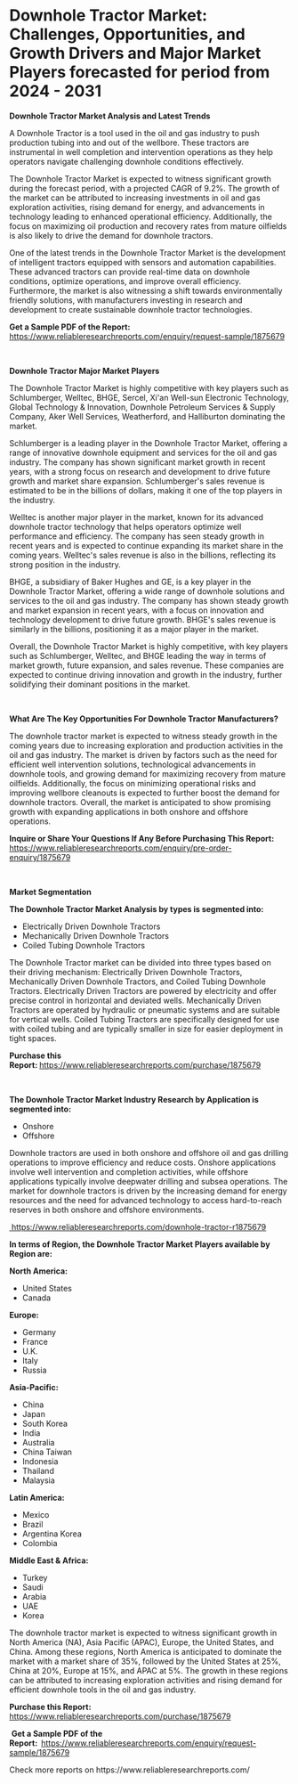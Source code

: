 <p><h1>Downhole Tractor Market: Challenges, Opportunities, and Growth Drivers and Major Market Players forecasted for period from 2024 - 2031</h1></p><p><strong>Downhole Tractor Market Analysis and Latest Trends</strong></p>
<p><p>A Downhole Tractor is a tool used in the oil and gas industry to push production tubing into and out of the wellbore. These tractors are instrumental in well completion and intervention operations as they help operators navigate challenging downhole conditions effectively.</p><p>The Downhole Tractor Market is expected to witness significant growth during the forecast period, with a projected CAGR of 9.2%. The growth of the market can be attributed to increasing investments in oil and gas exploration activities, rising demand for energy, and advancements in technology leading to enhanced operational efficiency. Additionally, the focus on maximizing oil production and recovery rates from mature oilfields is also likely to drive the demand for downhole tractors.</p><p>One of the latest trends in the Downhole Tractor Market is the development of intelligent tractors equipped with sensors and automation capabilities. These advanced tractors can provide real-time data on downhole conditions, optimize operations, and improve overall efficiency. Furthermore, the market is also witnessing a shift towards environmentally friendly solutions, with manufacturers investing in research and development to create sustainable downhole tractor technologies.</p></p>
<p><strong>Get a Sample PDF of the Report:&nbsp;</strong> <a href="https://www.reliableresearchreports.com/enquiry/request-sample/1875679">https://www.reliableresearchreports.com/enquiry/request-sample/1875679</a></p>
<p>&nbsp;</p>
<p><strong>Downhole Tractor Major Market Players</strong></p>
<p><p>The Downhole Tractor Market is highly competitive with key players such as Schlumberger, Welltec, BHGE, Sercel, Xi'an Well-sun Electronic Technology, Global Technology & Innovation, Downhole Petroleum Services & Supply Company, Aker Well Services, Weatherford, and Halliburton dominating the market.</p><p>Schlumberger is a leading player in the Downhole Tractor Market, offering a range of innovative downhole equipment and services for the oil and gas industry. The company has shown significant market growth in recent years, with a strong focus on research and development to drive future growth and market share expansion. Schlumberger's sales revenue is estimated to be in the billions of dollars, making it one of the top players in the industry.</p><p>Welltec is another major player in the market, known for its advanced downhole tractor technology that helps operators optimize well performance and efficiency. The company has seen steady growth in recent years and is expected to continue expanding its market share in the coming years. Welltec's sales revenue is also in the billions, reflecting its strong position in the industry.</p><p>BHGE, a subsidiary of Baker Hughes and GE, is a key player in the Downhole Tractor Market, offering a wide range of downhole solutions and services to the oil and gas industry. The company has shown steady growth and market expansion in recent years, with a focus on innovation and technology development to drive future growth. BHGE's sales revenue is similarly in the billions, positioning it as a major player in the market.</p><p>Overall, the Downhole Tractor Market is highly competitive, with key players such as Schlumberger, Welltec, and BHGE leading the way in terms of market growth, future expansion, and sales revenue. These companies are expected to continue driving innovation and growth in the industry, further solidifying their dominant positions in the market.</p></p>
<p>&nbsp;</p>
<p><strong>What Are The Key Opportunities For Downhole Tractor Manufacturers?</strong></p>
<p><p>The downhole tractor market is expected to witness steady growth in the coming years due to increasing exploration and production activities in the oil and gas industry. The market is driven by factors such as the need for efficient well intervention solutions, technological advancements in downhole tools, and growing demand for maximizing recovery from mature oilfields. Additionally, the focus on minimizing operational risks and improving wellbore cleanouts is expected to further boost the demand for downhole tractors. Overall, the market is anticipated to show promising growth with expanding applications in both onshore and offshore operations.</p></p>
<p><strong>Inquire or Share Your Questions If Any Before Purchasing This Report:</strong> <a href="https://www.reliableresearchreports.com/enquiry/pre-order-enquiry/1875679">https://www.reliableresearchreports.com/enquiry/pre-order-enquiry/1875679</a></p>
<p>&nbsp;</p>
<p><strong>Market Segmentation</strong></p>
<p><strong>The Downhole Tractor Market Analysis by types is segmented into:</strong></p>
<p><ul><li>Electrically Driven Downhole Tractors</li><li>Mechanically Driven Downhole Tractors</li><li>Coiled Tubing Downhole Tractors</li></ul></p>
<p><p>The Downhole Tractor market can be divided into three types based on their driving mechanism: Electrically Driven Downhole Tractors, Mechanically Driven Downhole Tractors, and Coiled Tubing Downhole Tractors. Electrically Driven Tractors are powered by electricity and offer precise control in horizontal and deviated wells. Mechanically Driven Tractors are operated by hydraulic or pneumatic systems and are suitable for vertical wells. Coiled Tubing Tractors are specifically designed for use with coiled tubing and are typically smaller in size for easier deployment in tight spaces.</p></p>
<p><strong>Purchase this Report:&nbsp;</strong><a href="https://www.reliableresearchreports.com/purchase/1875679">https://www.reliableresearchreports.com/purchase/1875679</a></p>
<p>&nbsp;</p>
<p><strong>The Downhole Tractor Market Industry Research by Application is segmented into:</strong></p>
<p><ul><li>Onshore</li><li>Offshore</li></ul></p>
<p><p>Downhole tractors are used in both onshore and offshore oil and gas drilling operations to improve efficiency and reduce costs. Onshore applications involve well intervention and completion activities, while offshore applications typically involve deepwater drilling and subsea operations. The market for downhole tractors is driven by the increasing demand for energy resources and the need for advanced technology to access hard-to-reach reserves in both onshore and offshore environments.</p></p>
<p><a href="https://www.reliableresearchreports.com/downhole-tractor-r1875679">&nbsp;https://www.reliableresearchreports.com/downhole-tractor-r1875679</a></p>
<p><strong>In terms of Region, the Downhole Tractor Market Players available by Region are:</strong></p>
<p>
    <p> <strong> North America: </strong>
        <ul>
            <li>United States</li>
            <li>Canada</li>
        </ul>
        </p> 
    <p> <strong> Europe: </strong>
        <ul>
            <li>Germany</li>
            <li>France</li>
            <li>U.K.</li>
            <li>Italy</li>
            <li>Russia</li>
        </ul>
        </p> 
    <p> <strong> Asia-Pacific: </strong>
        <ul>
            <li>China</li>
            <li>Japan</li>
            <li>South Korea</li>
            <li>India</li>
            <li>Australia</li>
            <li>China Taiwan</li>
            <li>Indonesia</li>
            <li>Thailand</li>
            <li>Malaysia</li>
        </ul>
        </p> 
    <p> <strong> Latin America: </strong>
        <ul>
            <li>Mexico</li>
            <li>Brazil</li>
            <li>Argentina Korea</li>
            <li>Colombia</li>
        </ul>
        </p> 
    <p> <strong> Middle East & Africa: </strong>
        <ul>
            <li>Turkey</li>
            <li>Saudi</li>
            <li>Arabia</li>
            <li>UAE</li>
            <li>Korea</li>
        </ul>
    </p>
    </p>
<p><p>The downhole tractor market is expected to witness significant growth in North America (NA), Asia Pacific (APAC), Europe, the United States, and China. Among these regions, North America is anticipated to dominate the market with a market share of 35%, followed by the United States at 25%, China at 20%, Europe at 15%, and APAC at 5%. The growth in these regions can be attributed to increasing exploration activities and rising demand for efficient downhole tools in the oil and gas industry.</p></p>
<p><strong>Purchase this Report: </strong><a href="https://www.reliableresearchreports.com/purchase/1875679">https://www.reliableresearchreports.com/purchase/1875679</a></p>
<p>&nbsp;<strong>Get a Sample PDF of the Report:&nbsp;&nbsp;</strong><a href="https://www.reliableresearchreports.com/enquiry/request-sample/1875679">https://www.reliableresearchreports.com/enquiry/request-sample/1875679</a></p>
<p><strong></strong></p>
<p>Check more reports on https://www.reliableresearchreports.com/</p>